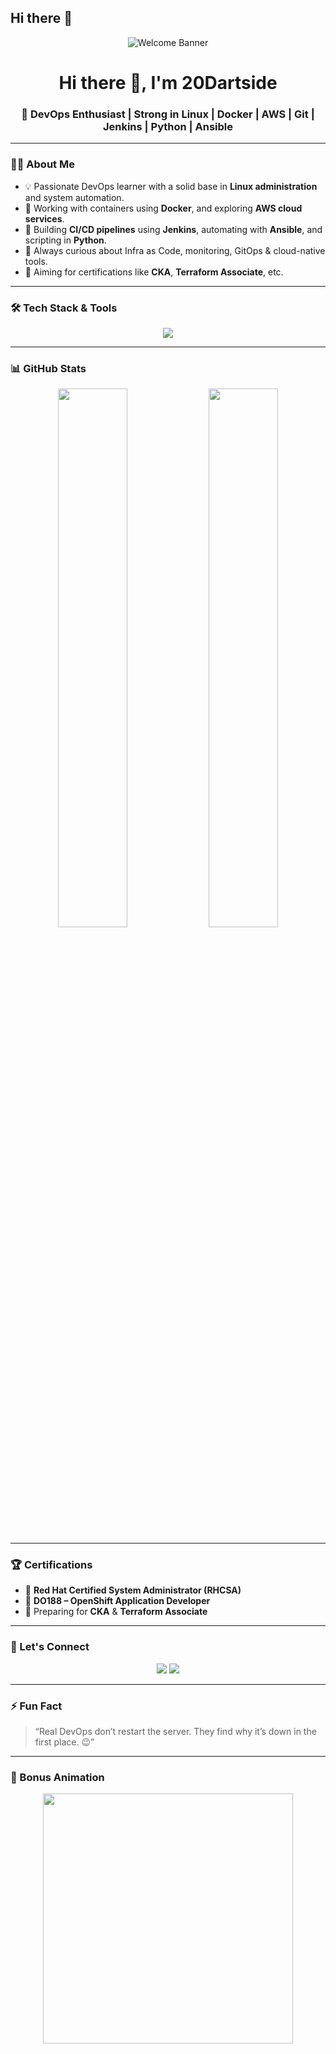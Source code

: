 ## Hi there 👋

<!--
**20Dartside/20Dartside** is a ✨ _special_ ✨ repository because its `README.md` (this file) appears on your GitHub profile.

Here are some ideas to get you started:

- 🔭 I’m currently working on ...
- 🌱 I’m currently learning ...
- 👯 I’m looking to collaborate on ...
- 🤔 I’m looking for help with ...
- 💬 Ask me about ...
- 📫 How to reach me: ...
- 😄 Pronouns: ...
- ⚡ Fun fact: ...
-->



<!-- Header GIF or Banner -->
<p align="center">
  <img src="https://github.com/20Dartside/20Dartside/assets/your-banner.gif" alt="Welcome Banner" />
</p>

<h1 align="center">Hi there 👋, I'm 20Dartside</h1>
<h3 align="center">🚀 DevOps Enthusiast | Strong in Linux | Docker | AWS | Git | Jenkins | Python | Ansible</h3>

---

### 🧑‍💻 About Me

- 💡 Passionate DevOps learner with a solid base in **Linux administration** and system automation.
- 🐳 Working with containers using **Docker**, and exploring **AWS cloud services**.
- 🔧 Building **CI/CD pipelines** using **Jenkins**, automating with **Ansible**, and scripting in **Python**.
- 📘 Always curious about Infra as Code, monitoring, GitOps & cloud-native tools.
- 🚀 Aiming for certifications like **CKA**, **Terraform Associate**, etc.

---

### 🛠️ Tech Stack & Tools

<p align="center">
  <img src="https://skillicons.dev/icons?i=linux,docker,aws,git,jenkins,ansible,python,bash,kubernetes,vscode,github" />
</p>

---

### 📊 GitHub Stats

<p align="center">
  <img src="https://github-readme-stats.vercel.app/api?username=20Dartside&show_icons=true&theme=radical&hide_border=true" width="47%" />
  <img src="https://github-readme-streak-stats.herokuapp.com/?user=20Dartside&theme=radical&hide_border=true" width="47%" />
</p>

---

### 🏆 Certifications

- 🧾 **Red Hat Certified System Administrator (RHCSA)**
- 🧾 **DO188 – OpenShift Application Developer**
- 🎯 Preparing for **CKA** & **Terraform Associate**

---

### 🔗 Let's Connect

<p align="center">
  <a href="mailto:your-email@example.com"><img src="https://img.shields.io/badge/Gmail-D14836?style=for-the-badge&logo=gmail&logoColor=white"/></a>
  <a href="https://linkedin.com/in/your-linkedin" target="_blank"><img src="https://img.shields.io/badge/LinkedIn-0077B5?style=for-the-badge&logo=linkedin&logoColor=white"/></a>
</p>

---

### ⚡ Fun Fact

> “Real DevOps don’t restart the server. They find why it’s down in the first place. 😉”

---

### 🎥 Bonus Animation

<p align="center">
  <img src="https://raw.githubusercontent.com/abhisheknaiidu/abhisheknaiidu/master/code.gif" width="400"/>
</p>


